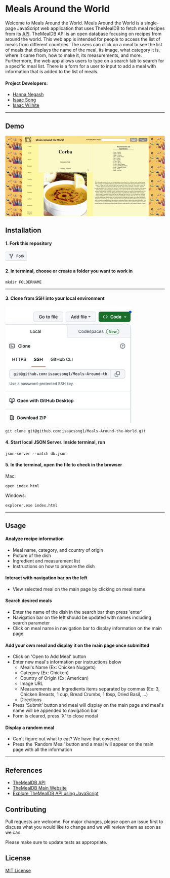 # Meals Around the World

Welcome to Meals Around the World. Meals Around the World is a single-page JavaScript web application that uses TheMealDB to fetch meal recipes from its [API](https://www.themealdb.com/api/json/v1/1/search.php?s=). TheMealDB API is an open database focusing on recipes from around the world. This web app is intended for people to access the list of meals from different countries. The users can click on a meal to see the list of meals that displays the name of the meal, its image, what category it is, where it came from, how to make it, its measurements, and more. Furthermore, the web app allows users to type on a search tab to search for a specific meal list. There is a form for a user to input to add a meal with information that is added to the list of meals.

#### Project Developers:

- [Hanna Negash](https://github.com/Hanna-N9)
- [Isaac Song](https://github.com/isaacsong1)
- [Isaac Wilhite](https://github.com/isaacwilhite)

---

## Demo

![Alt text](/phase-1-project-gif.gif)

## Installation

#### 1. Fork this repository

![Alt text](/images/image.png)

#### 2. In terminal, choose or create a folder you want to work in
```shell
mkdir FOLDERNAME
```
---
#### 3. Clone from SSH into your local environment

![Alt text](/images/image-1.png)

```shell
git clone git@github.com:isaacsong1/Meals-Around-the-World.git
```

#### 4. Start local JSON Server. Inside terminal, run

```shell
json-server --watch db.json
```

#### 5. In the terminal, open the file to check in the browser
Mac:
```shell
open index.html
```
Windows:
```shell
explorer.exe index.html
```
---
## Usage

#### Analyze recipe information
* Meal name, category, and country of origin
* Picture of the dish
* Ingredient and measurement list
* Instructions on how to prepare the dish

#### Interact with navigation bar on the left
* View selected meal on the main page by clicking on meal name

#### Search desired meals
* Enter the name of the dish in the search bar then press 'enter'
* Navigation bar on the left should be updated with names including search parameter
* Click on meal name in navigation bar to display information on the main page

#### Add your own meal and display it on the main page once submitted
* Click on 'Open to Add Meal' button
* Enter new meal's information per instructions below
    * Meal's Name (Ex: Chicken Nuggets)
    * Category (Ex: Chicken)
    * Country of Origin (Ex: American)
    * Image URL
    * Measurements and Ingredients items separated by commas (Ex: 3, Chicken Breasts, 1 cup, Bread Crumbs, 1 tbsp, Dried Basil, ...)
    * Directions
* Press 'Submit' button and meal will display on the main page and meal's name will be appended to navigation bar
* Form is cleared, press 'X' to close modal

#### Display a random meal
* Can't figure out what to eat? We have that covered.
* Press the 'Random Meal' button and a meal will appear on the main page with all the information

---
## References

- [TheMealDB API](https://www.themealdb.com/api/json/v1/1/search.php?s=)
- [TheMealDB Main Website](https://www.themealdb.com/api.php)
- [Explore TheMealDB API using JavaScript](https://publicapis.io/the-meal-db-api)

## Contributing

Pull requests are welcome. For major changes, please open an issue first
to discuss what you would like to change and we will review them as soon as we can.

Please make sure to update tests as appropriate.

## License

[MIT License](https://choosealicense.com/licenses/mit/)
